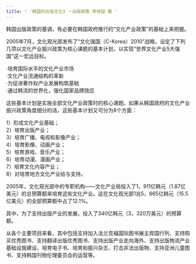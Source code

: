 ```yaml
---
title: ! '韩国的出版文化3 －出版政策 李钟国 著 '
---
```


<p>韩国出版政策的基调，有必要在韩国政府推行的“文化产业政策”的基础上来把握。</p>



<p>2005年7月，文化观光部发布了“文化强国（C-Korea）2010”战略，设定了下列几项以文化产业振兴政策为核心课题的基本计划，以实现“世界文化产业5大强国”这一宏远目标。</p>



<p>·培育国际水平的文化产业市场<br />·文化产业流通结构的革新<br />·为促进著作权产业发展构筑基础<br />·通过韩流的世界化，强化国家品牌效应</p>



<p>这些基本计划是实施全部文化产业政策时的核心课题。如果从韩国政府的文化产业振兴政策角度细分的话，这些基本计划又可分为8个方面：</p>



<p>1）形成文化产业基础；<br />2）培育出版产业；<br />3）培育广播、电视和影像产业；<br />4）培育影像、动画产业；<br />5）培育游戏、音乐产业；<br />6）培育动漫、漫画产业；<br />7）培育文化内容产业；<br />8）对培育地方文化产业给与支持。</p>



<p>  2005年，文化观光部中的专职机构——文化产业局投入了1，911亿韩元（1.87亿美元）的总预算额来培育这些文化产业。这在文化观光部1兆5，865亿韩元（15.5亿美元）的全部预算额中占了12.1%。</p>



<p>其中，为了支持出版产业的发展，投入了340亿韩元（3，320万美元）的预算额。</p>



<p>从各个主要项目来看，其中包括支持加入法兰克福国际图书展主宾国行列、支持购买优秀图书、支持翻译出版优秀图书、支持出版产业走向海外、支持出版物流产业基础设施建设、培育电子书、培育和振兴杂志、打击非法出版物、支持亚洲儿童图书、支持韩国刊物伦理委员会的运营等。</p>

